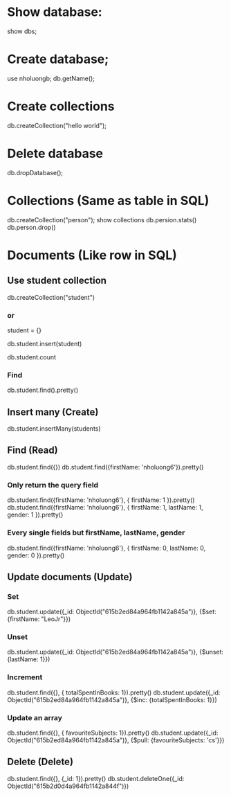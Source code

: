 # Show database:

show dbs;

# Create database;

use nholuongb;
db.getName();

# Create collections

db.createCollection("hello world");

# Delete database

db.dropDatabase();

# Collections (Same as table in SQL)

db.createCollection("person");
show collections
db.persion.stats()
db.person.drop()

# Documents (Like row in SQL)

## Use student collection

db.createCollection("student")

### or

student = {}

db.student.insert(student)

db.student.count

### Find

db.student.find().pretty()

## Insert many (Create)

db.student.insertMany(students)

## Find (Read)

db.student.find({})
db.student.find({firstName: 'nholuong6'}).pretty()

### Only return the query field

db.student.find({firstName: 'nholuong6'}, { firstName: 1 }).pretty()
db.student.find({firstName: 'nholuong6'}, { firstName: 1, lastName: 1, gender: 1 }).pretty()

### Every single fields but firstName, lastName, gender

db.student.find({firstName: 'nholuong6'}, { firstName: 0, lastName: 0, gender: 0 }).pretty()

## Update documents (Update)

### Set

db.student.update({\_id: ObjectId("615b2ed84a964fb1142a845a")}, {$set: {firstName: "LeoJr"}})

### Unset

db.student.update({\_id: ObjectId("615b2ed84a964fb1142a845a")}, {$unset: {lastName: 1}})

### Increment

db.student.find({}, { totalSpentInBooks: 1}).pretty()
db.student.update({\_id: ObjectId("615b2ed84a964fb1142a845a")}, {$inc: {totalSpentInBooks: 1}})

### Update an array

db.student.find({}, { favouriteSubjects: 1}).pretty()
db.student.update({\_id: ObjectId("615b2ed84a964fb1142a845a")}, {$pull: {favouriteSubjects: 'cs'}})

## Delete (Delete)

db.student.find({}, {\_id: 1}).pretty()
db.student.deleteOne({\_id: ObjectId("615b2d0d4a964fb1142a844f")})
